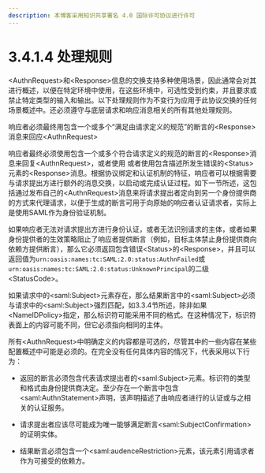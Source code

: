 ```yaml
---
description: 本博客采用知识共享署名 4.0 国际许可协议进行许可
---
```


# 3.4.1.4 处理规则

\<AuthnRequest\>和\<Response\>信息的交换支持多种使用场景，因此通常会对其进行概述，以便在特定环境中使用，在这些环境中，可选性受到约束，并且要求或禁止特定类型的输入和输出。以下处理规则作为不变行为应用于此协议交换的任何场景概述中。还必须遵守与底层请求和响应消息相关的所有其他处理规则。

响应者必须最终用包含一个或多个“满足由请求定义的规范”的断言的\<Response\>消息来回应\<AuthnRequest\> 

响应者最终必须使用包含一个或多个符合请求定义的规范的断言的\<Response\>消息来回复\<AuthnRequest\>，或者使用
或者使用包含描述所发生错误的\<Status\>元素的\<Response\>消息。根据协议绑定和认证机制的特征，响应者可以根据需要与请求提出方进行额外的消息交换，以启动或完成认证过程。如下一节所述，这包括通过发布自己的\<AuthnRequest\>消息来将请求提出者定向到另一个身份提供商的方式来代理请求，以便于生成的断言可用于向原始的响应者认证请求者，实际上是使用SAML作为身份验证机制。

如果响应者无法对请求提出方进行身份认证，或者无法识别请求的主体，或者如果身份提供者的生效策略阻止了响应者提供断言（例如，目标主体禁止身份提供商向依赖方提供断言），那么它必须返回包含错误\<Status\>的\<Response\>，并且可以返回值为```urn:oasis:names:tc:SAML:2.0:status:AuthnFailed```或```urn:oasis:names:tc:SAML:2.0:status:UnknownPrincipal```的二级\<StatusCode\>。 

如果请求中的\<saml:Subject\>元素存在，那么结果断言中的\<saml:Subject\>必须与请求中的\<saml:Subject\>强烈匹配，如3.3.4节所述，除非如果\<NameIDPolicy\>指定，那么标识符可能采用不同的格式。在这种情况下，标识符表面上的内容可能不同，但它必须指向相同的主体。

所有\<AuthnRequest\>中明确定义的内容都是可选的，尽管其中的一些内容在某些配置概述中可能是必须的。在完全没有任何具体内容的情况下，代表采用以下行为：

+ 返回的断言必须包含代表请求提出者的\<saml:Subject\>元素。标识符的类型和格式由身份提供商决定。至少存在一个断言中包含\<saml:AuthnStatement\>声明，该声明描述了由响应者进行的认证或与之相关的认证服务。

+ 请求提出者应该尽可能成为唯一能够满足断言\<saml:SubjectConfirmation\>的证明实体。

+ 结果断言必须包含一个\<saml:audenceRestriction\>元素，该元素引用请求者作为可接受的依赖方。

